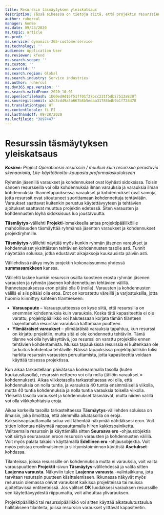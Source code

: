 ```yaml
---
title: Resurssin täsmäytyksen yleiskatsaus
description: Tässä aiheessa on tietoja siitä, että projektin resurssien varaukset ja toimeksiannot on kohdistettu.
author: ruhercul
manager: AnnBe
ms.date: 09/23/2020
ms.topic: article
ms.prod: ''
ms.service: dynamics-365-customerservice
ms.technology: ''
audience: Application User
ms.reviewer: kfend
ms.search.scope: ''
ms.custom: ''
ms.assetid: ''
ms.search.region: Global
ms.search.industry: Service industries
ms.author: ruhercul
ms.dyn365.ops.version: ''
ms.search.validFrom: 2020-10-01
ms.openlocfilehash: 1b60ed9d15f51ff01f27bcc231f5db27513a838f
ms.sourcegitcommit: a2c3cd49a3b667b8b5edaa31788b4b9b1f728d78
ms.translationtype: HT
ms.contentlocale: fi-FI
ms.lasthandoff: 09/28/2020
ms.locfileid: "3897447"
---
```

# <a name="resource-reconciliation-overview"></a>Resurssin täsmäytyksen yleiskatsaus

_**Koskee:** Project Operationsin resurssiin / muuhun kuin resurssiin perustuvia skenaarioita, Lite-käyttöönotto-kaupasta proformalaskutukseen_

Ryhmän jäsenillä varaukset ja kohdennukset ovat löyhästi sidoksissa. Toisin sanoen resursseilla voi olla kohdennuksia ilman varauksia ja varauksia ilman kohdennuksia. Ihannetapauksessa varaukset ja kohdennukset ovat samoja, jotta resurssit ovat sitoutuneet suorittamaan kohdennettuja tehtäviään. Varaukset saattavat kuitenkin perustua käytettävyyteen ja tehtävien ajoitukset saattavat muuttua projektin edetessä. Siten varausten ja kohdennusten löyhä sidoksisuus luo joustavuutta.

**Täsmäytys**-välilehti **Projekti**-lomakkeella antaa projektipäälliköille mahdollisuuden täsmäyttää ryhmänsä jäsenten varaukset ja kohdennukset projektiryhmille.

**Täsmäytys**-välilehti näyttää myös kunkin ryhmän jäsenen varaukset ja kohdennukset yksittäisten tehtävien kohdennusten tasolle asti. Tunnit näytetään soluissa, jotka edustavat aikajaksoja kuukausista päiviin asti.

Välilehdissä näkyy myös projektin kokonaissumma yhdessä **summasarakkeen** kanssa.

Välilehti laskee kunkin resurssin osalta koosteen erosta ryhmän jäsenen varausten ja ryhmän jäsenen kohdennettujen tehtävien välillä. Ihannetapauksessa eron pitäisi olla 0 (nolla). Varausten ja kohdennusten välillä ei siis pitäisi olla eroa. Erot on korostettu väreillä ja varjostuksilla, jotta huomio kiinnittyy kahteen tilanteeseen:

- **Varauspuute** – Varauspuutteessa on kyse siitä, että resurssilla on enemmän kohdennuksia kuin varauksia. Koska tätä kapasiteettia ei ole varattu, projektipäällikkö voi halutessaan korjata tämän tilanteen laajentamalla resurssin varauksia kattamaan puutteen.
- **Ylimääräiset varaukset** – ylimääräisiä varauksia tapahtuu, kun resurssi on kirjattu projektiin, mutta sitä ei ole kohdennettu tehtäviin. Tämä tilanne voi olla hyväksyttävä, jos resurssi on varattu projektille ennen tehtävien kohdentamista. Muissa tapauksissa resurssia ei kuitenkaan ole tarkoitus kohdentaa tehtäville. Näissä tapauksissa projektipäällikön tulisi harkita resurssin varausten peruuttamista, jotta kapasiteettia voidaan käyttää toisessa projektissa.

Kun aikaa tarkastellaan päivätasoa korkeammalla tasolla (kuten kuukausitasolla), resurssin nettoero voi olla nolla (tällöin varaukset = kohdennukset). Aikaa viikkotasolla tarkasteltaessa voi olla, että kohdennuksia on nolla tuntia, ja varauksia 40 tuntia ensimmäisellä viikolla, mutta 40 tuntia kohdennuksia ja nolla tuntia varauksia toisella viikolla. Yleisellä tasolla varaukset ja kohdennukset täsmäävät, mutta niiden välillä voi olla viikkokohtaisia eroja.

Aikaa korkeilla tasoilla tarkasteltaessa **Täsmäytys**-välilehden soluissa on ilmaisin, joka ilmoittaa, että alemmilla aikatasoilla on eroja. Kaksoisnapsauttamalla solua voit lähentää näkymää nähdäksesi eron. Voit sitten loitontaa näkymää napsauttamalla hiiren kakkospainiketta. Valitsemalla resurssin ja käyttämällä sitten **Seuraava ero** -ohjausobjektia voit siirtyä seuraavaan eroon resurssin varausten ja kohdennusten välillä. Voit myös palata takaisin käyttämällä **Edellinen ero** -ohjausobjektia. Voit myös poistaa eronilmaisimen ja siirtymistoiminnon käytöstä **Asetukset**-kohdassa.


Tilanteissa, joissa resurssille on kohdennuksia mutta ei varauksia, voit valita varauspuutteen **Projektit**-sivun **Täsmäytys**-välilehdessä ja valita sitten **Laajenna varausta**. Näkyviin tulee **Laajenna varausta** -valintaikkuna, jota tarvitaan resurssin puutteen käsittelemiseen. Ikkunassa näkyvät myös resurssin olemassa olevat varaukset kaikissa projekteissa tai muissa ajoitettavissa entiteeteissä. Jos valitset **OK** luodaksesi varauksen resurssille sen käytettävyydestä riippumatta, voit aiheuttaa ylivarauksen.

Projektipäällikkö tai resurssipäällikkö voi sitten käyttää aikataulutustaulua hallitakseen tilanteita, joissa resurssin varaukset ylittävät kapasiteetin.

